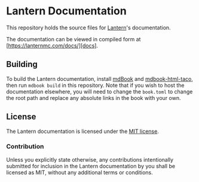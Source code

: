 # Lantern Documentation

This repository holds the source files for [Lantern]'s documentation.

The documentation can be viewed in compiled form at
[https://lanternmc.com/docs/][docs].

## Building

To build the Lantern documentation, install [mdBook] and [mdbook-html-taco],
then run `mdbook build` in this repository. Note that if you wish to host the
documentation elsewhere, you will need to change the `book.toml` to change the
root path and replace any absolute links in the book with your own.

## License

The Lantern documentation is licensed under the [MIT license].

### Contribution

Unless you explicitly state otherwise, any contributions intentionally submitted
for inclusion in the Lantern documentation by you shall be licensed as MIT,
without any additional terms or conditions.

[Lantern]: https://github.com/lanternmc/lantern
[docs]: https://lanternmc.com/docs/
[mdBook]: https://github.com/rust-lang-nursery/mdBook
[mdbook-html-taco]: https://github.com/alluet/mdbook-html-taco
[MIT license]: https://github.com/lanternmc/lantern-docs/blob/master/LICENSE
